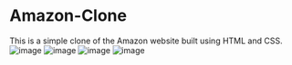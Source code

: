 # Amazon-Clone
This is a simple clone of the Amazon website built using HTML and CSS.
![image](https://github.com/user-attachments/assets/78a112bb-097e-441e-9757-4eb2b93e9213)
![image](https://github.com/user-attachments/assets/759cb9b0-a9c5-498a-a8b8-9c58fa5ccab1)
![image](https://github.com/user-attachments/assets/1db0d7c3-2c87-4782-9e4e-59082c5fb7bd)
![image](https://github.com/user-attachments/assets/af6d08db-aa61-428a-93c6-363c3ba54cc2)


